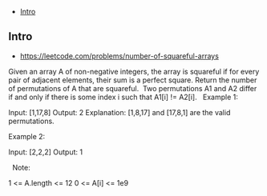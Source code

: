- [Intro](#intro)

## Intro

- https://leetcode.com/problems/number-of-squareful-arrays

Given an array A of non-negative integers, the array is squareful if for every pair of adjacent elements, their sum is a perfect square.
Return the number of permutations of A that are squareful.  Two permutations A1 and A2 differ if and only if there is some index i such that A1[i] != A2[i].
 
Example 1:

Input: [1,17,8]
Output: 2
Explanation: 
[1,8,17] and [17,8,1] are the valid permutations.

Example 2:

Input: [2,2,2]
Output: 1

 
Note:

1 <= A.length <= 12
0 <= A[i] <= 1e9
